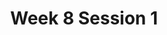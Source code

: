 ---
title: Week 8 Session 1
published_at: 2024-05-08
snippet: Spacing of Environment 
disable_html_sanitization: true
allow_math: true
---